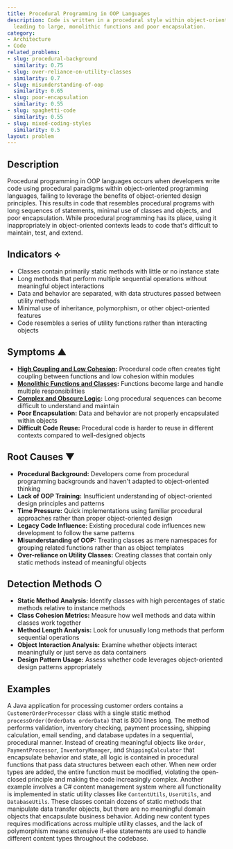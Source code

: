 ```yaml
---
title: Procedural Programming in OOP Languages
description: Code is written in a procedural style within object-oriented languages,
  leading to large, monolithic functions and poor encapsulation.
category:
- Architecture
- Code
related_problems:
- slug: procedural-background
  similarity: 0.75
- slug: over-reliance-on-utility-classes
  similarity: 0.7
- slug: misunderstanding-of-oop
  similarity: 0.65
- slug: poor-encapsulation
  similarity: 0.55
- slug: spaghetti-code
  similarity: 0.55
- slug: mixed-coding-styles
  similarity: 0.5
layout: problem
---
```


## Description

Procedural programming in OOP languages occurs when developers write code using procedural paradigms within object-oriented programming languages, failing to leverage the benefits of object-oriented design principles. This results in code that resembles procedural programs with long sequences of statements, minimal use of classes and objects, and poor encapsulation. While procedural programming has its place, using it inappropriately in object-oriented contexts leads to code that's difficult to maintain, test, and extend.

## Indicators ⟡
- Classes contain primarily static methods with little or no instance state
- Long methods that perform multiple sequential operations without meaningful object interactions
- Data and behavior are separated, with data structures passed between utility methods
- Minimal use of inheritance, polymorphism, or other object-oriented features
- Code resembles a series of utility functions rather than interacting objects

## Symptoms ▲
- **[High Coupling and Low Cohesion](high-coupling-low-cohesion.md):** Procedural code often creates tight coupling between functions and low cohesion within modules
- **[Monolithic Functions and Classes](monolithic-functions-and-classes.md):** Functions become large and handle multiple responsibilities
- **[Complex and Obscure Logic](complex-and-obscure-logic.md):** Long procedural sequences can become difficult to understand and maintain
- **Poor Encapsulation:** Data and behavior are not properly encapsulated within objects
- **Difficult Code Reuse:** Procedural code is harder to reuse in different contexts compared to well-designed objects

## Root Causes ▼
- **Procedural Background:** Developers come from procedural programming backgrounds and haven't adapted to object-oriented thinking
- **Lack of OOP Training:** Insufficient understanding of object-oriented design principles and patterns
- **Time Pressure:** Quick implementations using familiar procedural approaches rather than proper object-oriented design
- **Legacy Code Influence:** Existing procedural code influences new development to follow the same patterns
- **Misunderstanding of OOP:** Treating classes as mere namespaces for grouping related functions rather than as object templates
- **Over-reliance on Utility Classes:** Creating classes that contain only static methods instead of meaningful objects

## Detection Methods ○
- **Static Method Analysis:** Identify classes with high percentages of static methods relative to instance methods
- **Class Cohesion Metrics:** Measure how well methods and data within classes work together
- **Method Length Analysis:** Look for unusually long methods that perform sequential operations
- **Object Interaction Analysis:** Examine whether objects interact meaningfully or just serve as data containers
- **Design Pattern Usage:** Assess whether code leverages object-oriented design patterns appropriately

## Examples

A Java application for processing customer orders contains a `CustomerOrderProcessor` class with a single static method `processOrder(OrderData orderData)` that is 800 lines long. The method performs validation, inventory checking, payment processing, shipping calculation, email sending, and database updates in a sequential, procedural manner. Instead of creating meaningful objects like `Order`, `PaymentProcessor`, `InventoryManager`, and `ShippingCalculator` that encapsulate behavior and state, all logic is contained in procedural functions that pass data structures between each other. When new order types are added, the entire function must be modified, violating the open-closed principle and making the code increasingly complex. Another example involves a C# content management system where all functionality is implemented in static utility classes like `ContentUtils`, `UserUtils`, and `DatabaseUtils`. These classes contain dozens of static methods that manipulate data transfer objects, but there are no meaningful domain objects that encapsulate business behavior. Adding new content types requires modifications across multiple utility classes, and the lack of polymorphism means extensive if-else statements are used to handle different content types throughout the codebase.